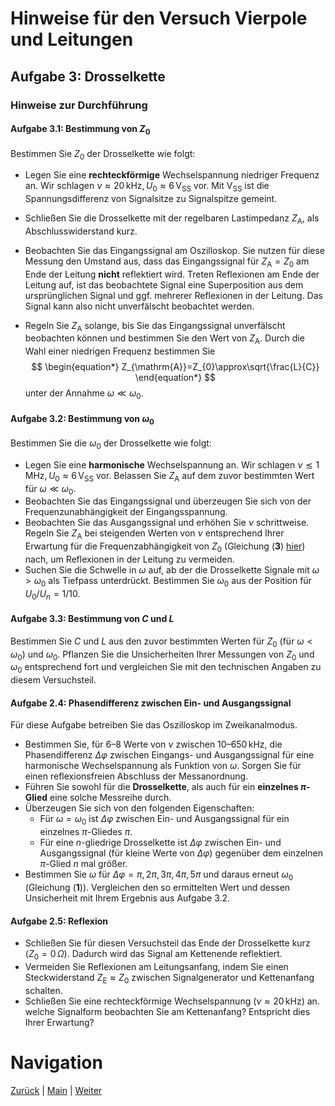 # Hinweise für den Versuch Vierpole und Leitungen

## Aufgabe 3: Drosselkette

### Hinweise zur Durchführung

#### Aufgabe 3.1: Bestimmung von $Z_{0}$

Bestimmen Sie $Z_{0}$ der Drosselkette wie folgt: 

- Legen Sie eine **rechteckförmige** Wechselspannung niedriger Frequenz an. Wir schlagen $\nu\approx 20\,\mathrm{kHz},\,U_{0}\approx 6\,\mathrm{V_{SS}}$ vor. Mit $\mathrm{V_{SS}}$ ist die Spannungsdifferenz von Signalsitze zu Signalspitze gemeint.

- Schließen Sie die Drosselkette mit der regelbaren Lastimpedanz $Z_{\mathrm{A}}$, als Abschlusswiderstand kurz. 

- Beobachten Sie das Eingangssignal am Oszilloskop. Sie nutzen für diese Messung den Umstand aus, dass das Eingangssignal für $Z_{\mathrm{A}}=Z_{0}$ am Ende der Leitung **nicht** reflektiert wird. Treten Reflexionen am Ende der Leitung auf, ist das beobachtete Signal eine Superposition aus dem ursprünglichen Signal und ggf. mehrerer Reflexionen in der Leitung. Das Signal kann also nicht unverfälscht beobachtet werden. 

- Regeln Sie $Z_{\mathrm{A}}$ solange, bis Sie das Eingangssignal unverfälscht beobachten können und bestimmen Sie den Wert von $Z_{\mathrm{A}}$. Durch die Wahl einer niedrigen Frequenz bestimmen Sie 
  $$
  \begin{equation*}
  Z_{\mathrm{A}}=Z_{0}\approx\sqrt{\frac{L}{C}}
  \end{equation*}
  $$
   unter der Annahme $\omega\ll\omega_{0}$.

#### Aufgabe 3.2: Bestimmung von $\omega_{0}$

Bestimmen Sie die $\omega_{0}$ der Drosselkette wie folgt:

- Legen Sie eine **harmonische** Wechselspannung an. Wir schlagen $\nu\lesssim 1\,\mathrm{MHz},\,U_{0}\approx 6\,\mathrm{V_{SS}}$ vor. Belassen Sie $Z_{\mathrm{A}}$ auf dem zuvor bestimmten Wert für $\omega\ll\omega_{0}$.
- Beobachten Sie das Eingangssignal und überzeugen Sie sich von der Frequenzunabhängigkeit der Eingangsspannung.
- Beobachten Sie das Ausgangssignal und erhöhen Sie $\nu$ schrittweise. Regeln Sie $Z_{\mathrm{A}}$ bei steigenden Werten von $\nu$ entsprechend Ihrer Erwartung für die Frequenzabhängigkeit von $Z_{0}$ (Gleichung (**3**) [hier](https://git.scc.kit.edu/etp-lehre/p1-for-students/-/blob/main/Vierpole_und_Leitungen/doc/Hinweise-Aufgabe-3.md)) nach, um Reflexionen in der Leitung zu vermeiden. 
- Suchen Sie die Schwelle in $\omega$ auf, ab der die Drosselkette Signale mit $\omega>\omega_{0}$ als Tiefpass unterdrückt. Bestimmen Sie $\omega_{0}$ aus der Position für $U_{0}/U_{n}=1/10$. 

#### Aufgabe 3.3: Bestimmung von $C$ und $L$

Bestimmen Sie $C$ und $L$ aus den zuvor bestimmten Werten für $Z_{0}$ (für $\omega<\omega_{0}$) und $\omega_{0}$. Pflanzen Sie die Unsicherheiten Ihrer Messungen von $Z_{0}$ und $\omega_{0}$ entsprechend fort und vergleichen Sie mit den technischen Angaben zu diesem Versuchsteil.  

#### Aufgabe 2.4: Phasendifferenz zwischen Ein- und Ausgangssignal

Für diese Aufgabe betreiben Sie das Oszilloskop im Zweikanalmodus. 

- Bestimmen Sie, für 6–8 Werte von $\nu$ zwischen $10$–$650\,\mathrm{kHz}$, die Phasendifferenz $\Delta\varphi$ zwischen Eingangs- und Ausgangssignal für eine harmonische Wechselspannung als Funktion von $\omega$. Sorgen Sie für einen reflexionsfreien Abschluss der Messanordnung.
- Führen Sie sowohl für die **Drosselkette**, als auch für ein **einzelnes $\pi$-Glied** eine solche Messreihe durch. 
- Überzeugen Sie sich von den folgenden Eigenschaften:
  - Für $\omega=\omega_{0}$ ist $\Delta\varphi$ zwischen Ein- und Ausgangssignal für ein einzelnes $\pi$-Gliedes $\pi$. 
  - Für eine $n$-gliedrige Drosselkette ist $\Delta\varphi$ zwischen Ein- und Ausgangssignal (für kleine Werte von $\Delta\varphi$) gegenüber dem einzelnen $\pi$-Glied $n$ mal größer.
- Bestimmen Sie $\omega$ für $\Delta\varphi=\pi,\,2\pi,\,3\pi,\,4\pi,\,5\pi$ und daraus erneut $\omega_{0}$ (Gleichung (**1**)). Vergleichen den so ermittelten Wert und dessen Unsicherheit mit Ihrem Ergebnis aus Aufgabe 3.2.  

#### Aufgabe 2.5: Reflexion

- Schließen Sie für diesen Versuchsteil das Ende der Drosselkette kurz ($Z_{0}=0\,\Omega$). Dadurch wird das Signal am Kettenende reflektiert. 
- Vermeiden Sie Reflexionen am Leitungsanfang, indem Sie einen Steckwiderstand $Z_{\mathrm{E}}\approx Z_{0}$ zwischen Signalgenerator und Kettenanfang schalten. 
- Schließen Sie eine rechteckförmige Wechselspannung ($\nu\approx20\,\mathrm{kHz}$) an. welche Signalform beobachten Sie am Kettenanfang? Entspricht dies Ihrer Erwartung?   

# Navigation

[Zurück](https://git.scc.kit.edu/etp-lehre/p1-for-students/-/blob/main/Vierpole_und_Leitungen/doc/Hinweise-Aufgabe-2-a.md) | [Main](https://git.scc.kit.edu/etp-lehre/p1-for-students/-/tree/main/Vierpole_und_Leitungen) | [Weiter](https://git.scc.kit.edu/etp-lehre/p1-for-students/-/blob/main/Vierpole_und_Leitungen/doc/Hinweise-Aufgabe-3.md)
